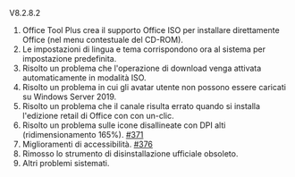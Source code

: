 V8.2.8.2

1. Office Tool Plus crea il supporto Office ISO per installare direttamente Office (nel menu contestuale del CD-ROM).
2. Le impostazioni di lingua e tema corrispondono ora al sistema per impostazione predefinita.
3. Risolto un problema che l'operazione di download venga attivata automaticamente in modalità ISO.
4. Risolto un problema in cui gli avatar utente non possono essere caricati su Windows Server 2019.
5. Risolto un problema che il canale risulta errato quando si installa l'edizione retail di Office con con un-clic.
6. Risolto un problema sulle icone disallineate con DPI alti (ridimensionamento 165%). [#371](https://github.com/YerongAI/Office-Tool/issues/371)
7. Miglioramenti di accessibilità. [#376](https://github.com/YerongAI/Office-Tool/issues/376)
8. Rimosso lo strumento di disinstallazione ufficiale obsoleto.
9. Altri problemi sistemati.
